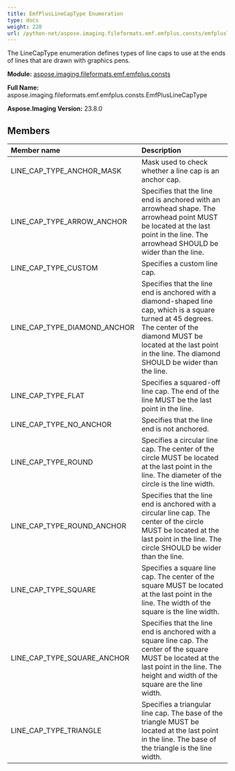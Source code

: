 ```yaml
---
title: EmfPlusLineCapType Enumeration
type: docs
weight: 220
url: /python-net/aspose.imaging.fileformats.emf.emfplus.consts/emfpluslinecaptype/
---
```


The LineCapType enumeration defines types of line caps to use at the ends of lines that are drawn with graphics pens.

**Module:** [aspose.imaging.fileformats.emf.emfplus.consts](/imaging/python-net/aspose.imaging.fileformats.emf.emfplus.consts/)

**Full Name:** aspose.imaging.fileformats.emf.emfplus.consts.EmfPlusLineCapType

**Aspose.Imaging Version:** 23.8.0

## **Members**
| **Member name** | **Description** |
| :- | :- |
| LINE_CAP_TYPE_ANCHOR_MASK | Mask used to check whether a line cap is an anchor cap. |
| LINE_CAP_TYPE_ARROW_ANCHOR | Specifies that the line end is anchored with an arrowhead shape. The arrowhead point MUST be located at the last point in the line. The arrowhead SHOULD be wider than the line. |
| LINE_CAP_TYPE_CUSTOM | Specifies a custom line cap. |
| LINE_CAP_TYPE_DIAMOND_ANCHOR | Specifies that the line end is anchored with a diamond-shaped line cap, which is a square turned at 45 degrees. The center of the diamond MUST be located at the last point in the line. The diamond SHOULD be wider than the line. |
| LINE_CAP_TYPE_FLAT | Specifies a squared-off line cap. The end of the line MUST be the last point in the line. |
| LINE_CAP_TYPE_NO_ANCHOR | Specifies that the line end is not anchored. |
| LINE_CAP_TYPE_ROUND | Specifies a circular line cap. The center of the circle MUST be located at the last point in the line. The diameter of the circle is the line width. |
| LINE_CAP_TYPE_ROUND_ANCHOR | Specifies that the line end is anchored with a circular line cap. The center of the circle MUST be located at the last point in the line. The circle SHOULD be wider than the line. |
| LINE_CAP_TYPE_SQUARE | Specifies a square line cap. The center of the square MUST be located at the last point in the line. The width of the square is the line width. |
| LINE_CAP_TYPE_SQUARE_ANCHOR | Specifies that the line end is anchored with a square line cap. The center of the square MUST be located at the last point in the line. The height and width of the square are the line width. |
| LINE_CAP_TYPE_TRIANGLE | Specifies a triangular line cap. The base of the triangle MUST be located at the last point in the line. The base of the triangle is the line width. |
